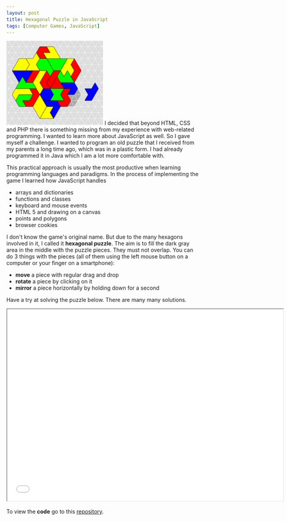 ```yaml
---
layout: post
title: Hexagonal Puzzle in JavaScript
tags: [Computer Games, JavaScript]
---
```


<img class="floatleft" width="50%" src="/images/hexaPuzzleWilliamSolution.png" />
I decided that beyond HTML, CSS and PHP there is something missing from my experience with web-related programming. I wanted to learn more about JavaScript as well. So I gave myself a challenge. I wanted to program an old puzzle that I received from my parents a long time ago, which was in a plastic form. I had already programmed it in Java which I am a lot more comfortable with.

This practical approach is usually the most productive when learning programming languages and paradigms. In the process of implementing the game I learned how JavaScript handles
- arrays and dictionaries
- functions and classes
- keyboard and mouse events
- HTML 5 and drawing on a canvas
- points and polygons
- browser cookies

I don't know the game's original name. But due to the many hexagons involved in it, I called it **hexagonal puzzle**. The aim is to fill the dark gray area in the middle with the puzzle pieces. They must not overlap. You can do 3 things with the pieces (all of them using the left mouse button on a computer or your finger on a smartphone):
- **move** a piece with regular drag and drop
- **rotate** a piece by clicking on it
- **mirror** a piece horizontally by holding down for a second

Have a try at solving the puzzle below. There are many many solutions.

<iframe src="/hexaPuzzle/index.html" style="width:720px; height:500px;"></iframe>

To view the <b>code</b> go to this [repository](https://github.com/wblacoe/wblacoe.github.io/tree/master/hexaPuzzle).
